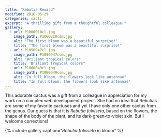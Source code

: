 ```yaml
---
title: "Rebutia Reward"
modified: 2016-05-29
categories: cacti
excerpt: "A thrilling gift from a thoughtful colleague!"
gallery:
  - url: P1060010cl.jpg
    image_path: P1060010csm.jpg
    alt: "The first bloom was a beautiful surprise!"
    title: "The first bloom was a beautiful surprise!"
  - url: P1050947cl.jpg
    image_path: P1050947csm.jpg
    alt: "Briliant tropical colors"
    title: "Briliant tropical colors"
  - url: P1060049cl.jpg
    image_path: P1060049csm.jpg
    alt: "In full bloom, the flowers look like antennae"
    title: "In full bloom, the flowers look like antennae"  
---
```


This adorable cactus was a gift from a colleague in appreciation for my work on a complex web development project. She had no idea that Rebutias are some of my favorite cactuses and yet I have only one other cactus from the genus. Our guess is that it is *Rebutia fulviseta*, based on the flowers, the shape of the body of the plant, and its dark-green-to-violet skin. But I welcome corrections! 

{% include gallery caption="*Rebutia  fulviseta* in bloom" %}
